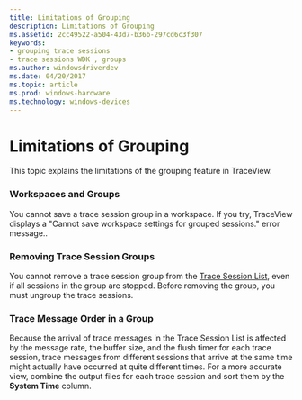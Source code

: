 ```yaml
---
title: Limitations of Grouping
description: Limitations of Grouping
ms.assetid: 2cc49522-a504-43d7-b36b-297cd6c3f307
keywords:
- grouping trace sessions
- trace sessions WDK , groups
ms.author: windowsdriverdev
ms.date: 04/20/2017
ms.topic: article
ms.prod: windows-hardware
ms.technology: windows-devices
---
```


# Limitations of Grouping

This topic explains the limitations of the grouping feature in TraceView.

### <span id="workspaces_and_groups"></span><span id="WORKSPACES_AND_GROUPS"></span>Workspaces and Groups

You cannot save a trace session group in a workspace. If you try, TraceView displays a "Cannot save workspace settings for grouped sessions." error message..

### <span id="removing_trace_session_groups"></span><span id="REMOVING_TRACE_SESSION_GROUPS"></span>Removing Trace Session Groups

You cannot remove a trace session group from the [Trace Session List](trace-session-list.md), even if all sessions in the group are stopped. Before removing the group, you must ungroup the trace sessions.

### <span id="trace_message_order_in_a_group"></span><span id="TRACE_MESSAGE_ORDER_IN_A_GROUP"></span>Trace Message Order in a Group

Because the arrival of trace messages in the Trace Session List is affected by the message rate, the buffer size, and the flush timer for each trace session, trace messages from different sessions that arrive at the same time might actually have occurred at quite different times. For a more accurate view, combine the output files for each trace session and sort them by the **System Time** column.
